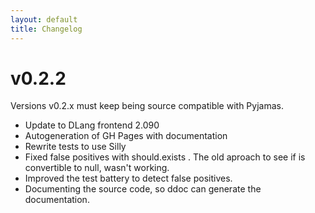 ```yaml
---
layout: default
title: Changelog
---
```

# v0.2.2

Versions v0.2.x must keep being source compatible with Pyjamas.

* Update to DLang frontend 2.090
* Autogeneration of GH Pages with documentation
* Rewrite tests to use Silly
* Fixed false positives with should.exists . The old aproach to see if is convertible to null, wasn't working.
* Improved the test battery to detect false positives.
* Documenting the source code, so ddoc can generate the documentation.


